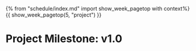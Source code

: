 {% from "schedule/index.md" import show_week_pagetop with context%}
{{ show_week_pagetop(5, "project") }}

# Project Milestone: v1.0

<include src="../../admin/project-w05-v10.md#main" />